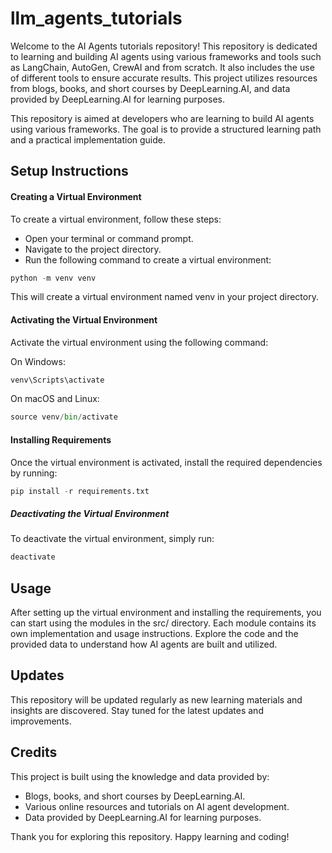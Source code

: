 # llm_agents_tutorials

Welcome to the AI Agents tutorials repository! This repository is dedicated to learning and building AI agents using various frameworks and tools such as LangChain, AutoGen, CrewAI and from scratch. It also includes the use of different tools to ensure accurate results. This project utilizes resources from blogs, books, and short courses by DeepLearning.AI, and data provided by DeepLearning.AI for learning purposes.

This repository is aimed at developers who are learning to build AI agents using various frameworks. The goal is to provide a structured learning path and a practical implementation guide.

## Setup Instructions

#### Creating a Virtual Environment
To create a virtual environment, follow these steps:

* Open your terminal or command prompt.
* Navigate to the project directory.
* Run the following command to create a virtual environment:

```python
python -m venv venv
```

This will create a virtual environment named venv in your project directory.

#### Activating the Virtual Environment
Activate the virtual environment using the following command:

On Windows:
```python
venv\Scripts\activate
```
On macOS and Linux:
```python
source venv/bin/activate
```
#### Installing Requirements
Once the virtual environment is activated, install the required dependencies by running:
```python
pip install -r requirements.txt
```
##### Deactivating the Virtual Environment
To deactivate the virtual environment, simply run:
```python
deactivate
```


## Usage
After setting up the virtual environment and installing the requirements, you can start using the modules in the src/ directory. Each module contains its own implementation and usage instructions. Explore the code and the provided data to understand how AI agents are built and utilized.


## Updates
This repository will be updated regularly as new learning materials and insights are discovered. Stay tuned for the latest updates and improvements.


## Credits
This project is built using the knowledge and data provided by:

* Blogs, books, and short courses by DeepLearning.AI.
* Various online resources and tutorials on AI agent development.
* Data provided by DeepLearning.AI for learning purposes.


Thank you for exploring this repository. Happy learning and coding!